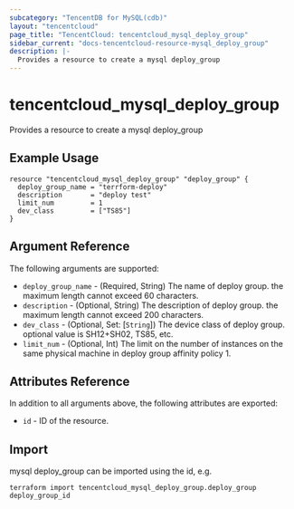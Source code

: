 ```yaml
---
subcategory: "TencentDB for MySQL(cdb)"
layout: "tencentcloud"
page_title: "TencentCloud: tencentcloud_mysql_deploy_group"
sidebar_current: "docs-tencentcloud-resource-mysql_deploy_group"
description: |-
  Provides a resource to create a mysql deploy_group
---
```


# tencentcloud_mysql_deploy_group

Provides a resource to create a mysql deploy_group

## Example Usage

```hcl
resource "tencentcloud_mysql_deploy_group" "deploy_group" {
  deploy_group_name = "terrform-deploy"
  description       = "deploy test"
  limit_num         = 1
  dev_class         = ["TS85"]
}
```

## Argument Reference

The following arguments are supported:

* `deploy_group_name` - (Required, String) The name of deploy group. the maximum length cannot exceed 60 characters.
* `description` - (Optional, String) The description of deploy group. the maximum length cannot exceed 200 characters.
* `dev_class` - (Optional, Set: [`String`]) The device class of deploy group. optional value is SH12+SH02, TS85, etc.
* `limit_num` - (Optional, Int) The limit on the number of instances on the same physical machine in deploy group affinity policy 1.

## Attributes Reference

In addition to all arguments above, the following attributes are exported:

* `id` - ID of the resource.



## Import

mysql deploy_group can be imported using the id, e.g.

```
terraform import tencentcloud_mysql_deploy_group.deploy_group deploy_group_id
```

